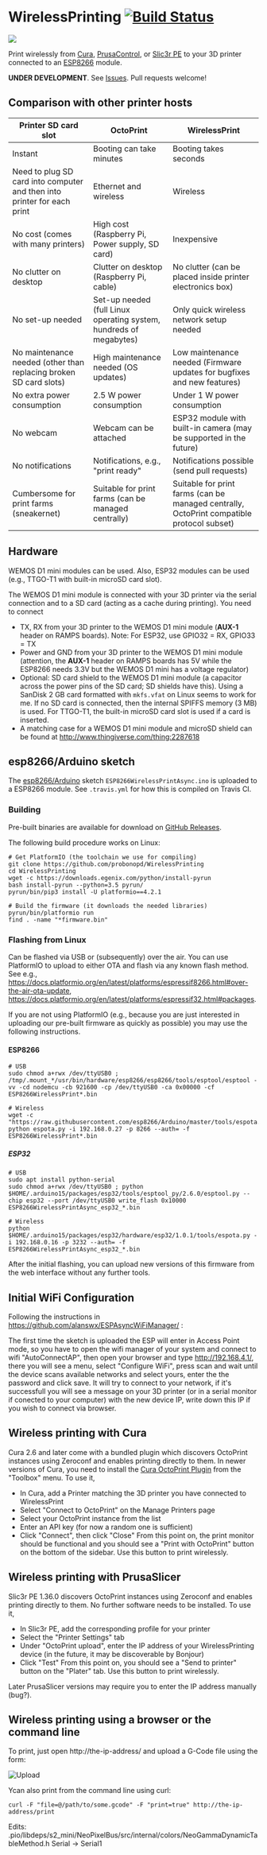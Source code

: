 # WirelessPrinting [![Build Status](https://github.com/probonopd/WirelessPrinting/actions/workflows/platformio.yml/badge.svg)](https://github.com/probonopd/WirelessPrinting/actions/workflows/platformio.yml)

![](https://user-images.githubusercontent.com/2480569/53683404-5b21ab80-3cf8-11e9-8a6e-647df742612b.jpg)

Print wirelessly from [Cura](https://ultimaker.com/en/products/cura-software), [PrusaControl](http://prusacontrol.org/), or [Slic3r PE](https://github.com/prusa3d/Slic3r/releases) to your 3D printer connected to an [ESP8266](https://espressif.com/en/products/hardware/esp8266ex/overview) module.

__UNDER DEVELOPMENT__. See [Issues](https://github.com/probonopd/WirelessPrinting/issues). Pull requests welcome! 

## Comparison with other printer hosts

| Printer SD card slot | OctoPrint | WirelessPrint |
| --- | --- | --- |
| Instant | Booting can take minutes | Booting takes seconds |
| Need to plug SD card into computer and then into printer for each print | Ethernet and wireless | Wireless |
| No cost (comes with many printers) | High cost (Raspberry Pi, Power supply, SD card) | Inexpensive | 
| No clutter on desktop | Clutter on desktop (Raspberry Pi, cable) | No clutter (can be placed inside printer electronics box) |
| No set-up needed | Set-up needed (full Linux operating system, hundreds of megabytes) | Only quick wireless network setup needed | 
| No maintenance needed (other than replacing broken SD card slots) | High maintenance needed (OS updates) | Low maintenance needed (Firmware updates for bugfixes and new features) |
| No extra power consumption | 2.5 W power consumption | Under 1 W power consumption |
| No webcam | Webcam can be attached | ESP32 module with built-in camera (may be supported in the future) |
| No notifications | Notifications, e.g., "print ready" | Notifications possible (send pull requests) |
| Cumbersome for print farms (sneakernet) | Suitable for print farms (can be managed centrally) | Suitable for print farms (can be managed centrally, OctoPrint compatible protocol subset) |

## Hardware

WEMOS D1 mini modules can be used. Also, ESP32 modules can be used (e.g., TTGO-T1 with built-in microSD card slot).

The WEMOS D1 mini module is connected with your 3D printer via the serial connection and to a SD card (acting as a cache during printing). You need to connect
* TX, RX from your 3D printer to the WEMOS D1 mini module (__AUX-1__ header on RAMPS boards). Note: For ESP32, use GPIO32 = RX, GPIO33 = TX
* Power and GND from your 3D printer to the WEMOS D1 mini module (attention, the __AUX-1__ header on RAMPS boards has 5V while the ESP8266 needs 3.3V but the WEMOS D1 mini has a voltage regulator)
* Optional: SD card shield to the WEMOS D1 mini module (a capacitor across the power pins of the SD card; SD shields have this). Using a SanDisk 2 GB card formatted with `mkfs.vfat` on Linux seems to work for me. If no SD card is connected, then the internal SPIFFS memory (3 MB) is used. For TTGO-T1, the built-in microSD card slot is used if a card is inserted.
* A matching case for a WEMOS D1 mini module and microSD shield can be found at http://www.thingiverse.com/thing:2287618

## esp8266/Arduino sketch

The [esp8266/Arduino](https://github.com/esp8266/Arduino) sketch `ESP8266WirelessPrintAsync.ino` is uploaded to a ESP8266 module. See `.travis.yml` for how this is compiled on Travis CI.

### Building

Pre-built binaries are available for download on [GitHub Releases](https://github.com/probonopd/WirelessPrinting/releases).

The following build procedure works on Linux:

```
# Get PlatformIO (the toolchain we use for compiling)
git clone https://github.com/probonopd/WirelessPrinting
cd WirelessPrinting
wget -c https://downloads.egenix.com/python/install-pyrun
bash install-pyrun --python=3.5 pyrun/
pyrun/bin/pip3 install -U platformio==4.2.1

# Build the firmware (it downloads the needed libraries)
pyrun/bin/platformio run
find . -name "*firmware.bin"
```

### Flashing from Linux

Can be flashed via USB or (subsequently) over the air. You can use PlatformIO to upload to either OTA and flash via any known flash method. See e.g., https://docs.platformio.org/en/latest/platforms/espressif8266.html#over-the-air-ota-update, https://docs.platformio.org/en/latest/platforms/espressif32.html#packages.

If you are not using PlatformIO (e.g., because you are just interested in uploading our pre-built firmware as quickly as possible) you may use the following instructions.

#### ESP8266

```
# USB
sudo chmod a+rwx /dev/ttyUSB0 ; /tmp/.mount_*/usr/bin/hardware/esp8266/esp8266/tools/esptool/esptool -vv -cd nodemcu -cb 921600 -cp /dev/ttyUSB0 -ca 0x00000 -cf ESP8266WirelessPrint*.bin

# Wireless
wget -c "https://raw.githubusercontent.com/esp8266/Arduino/master/tools/espota.py"
python espota.py -i 192.168.0.27 -p 8266 --auth= -f ESP8266WirelessPrint*.bin
```

##### ESP32

```
# USB
sudo apt install python-serial
sudo chmod a+rwx /dev/ttyUSB0 ; python $HOME/.arduino15/packages/esp32/tools/esptool_py/2.6.0/esptool.py --chip esp32 --port /dev/ttyUSB0 write_flash 0x10000 ESP8266WirelessPrintAsync_esp32_*.bin

# Wireless
python $HOME/.arduino15/packages/esp32/hardware/esp32/1.0.1/tools/espota.py -i 192.168.0.16 -p 3232 --auth= -f ESP8266WirelessPrintAsync_esp32_*.bin
```

After the initial flashing, you can upload new versions of this firmware from the web interface without any further tools.

## Initial WiFi Configuration
Following the instructions in https://github.com/alanswx/ESPAsyncWiFiManager/ : 

The first time the sketch is uploaded the ESP will enter in Access Point mode, so you have to open the wifi manager of your system and connect to wifi "AutoConnectAP", then open your browser and type http://192.168.4.1/, there you will see a menu, select "Configure WiFi", press scan and wait until the device scans available networks and select yours, enter the the password and click save. It will try to connect to your network, if it's successfull you will see a message on your 3D printer (or in a serial monitor if conected to your computer) with the new device IP, write down this IP if you wish to connect via browser. 

## Wireless printing with Cura

Cura 2.6 and later come with a bundled plugin which discovers OctoPrint instances using Zeroconf and enables printing directly to them. In newer versions of Cura, you need to install the [Cura OctoPrint Plugin](https://github.com/fieldOfView/Cura-OctoPrintPlugin) from the "Toolbox" menu. To use it,
- In Cura, add a Printer matching the 3D printer you have connected to WirelessPrint
- Select "Connect to OctoPrint" on the Manage Printers page
- Select your OctoPrint instance from the list
- Enter an API key (for now a random one is sufficient)
- Click "Connect", then click "Close"
From this point on, the print monitor should be functional and you should see a "Print with OctoPrint" button on the bottom of the sidebar. Use this button to print wirelessly.

## Wireless printing with PrusaSlicer

Slic3r PE 1.36.0 discovers OctoPrint instances using Zeroconf and enables printing directly to them. No further software needs to be installed. To use it,
- In Slic3r PE, add the corresponding profile for your printer
- Select the "Printer Settings" tab
- Under "OctoPrint upload", enter the IP address of your WirelessPrinting device (in the future, it may be discoverable by Bonjour)
- Click "Test"
From this point on, you should see a "Send to printer" button on the "Plater" tab. Use this button to print wirelessly.

Later PrusaSlicer versions may require you to enter the IP address manually (bug?).

## Wireless printing using a browser or the command line

To print, just open http://the-ip-address/ and upload a G-Code file using the form:

![Upload](https://cloud.githubusercontent.com/assets/2480569/23586936/fd0e3fa2-01a0-11e7-9d83-dc4e7d031f30.png)

Ycan also print from the command line using curl:

```
curl -F "file=@/path/to/some.gcode" -F "print=true" http://the-ip-address/print
```


Edits: .pio/libdeps/s2_mini/NeoPixelBus/src/internal/colors/NeoGammaDynamicTableMethod.h Serial -> Serial1
